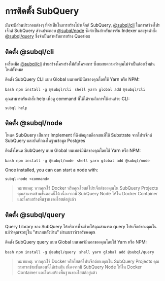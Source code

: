 # การติดตั้ง SubQuery

มันจะมีส่วนประกอบต่างๆ ที่จำเป็นในการสร้างโปรเจ็กต์ SubQuery,  [@subql/cli](https://github.com/subquery/subql/tree/docs-new-section/packages/cli) ในการสร้างโปรเจ็กต์ SubQuery ส่วนประกอบ [@subql/node](https://github.com/subquery/subql/tree/docs-new-section/packages/node) ซึ่งจำเป็นสำหรับการรัน Indexer และชุดคำสั่ง [@subql/query](https://github.com/subquery/subql/tree/docs-new-section/packages/query) ซึ่งจำเป็นสำหรับการสร้าง Queries

## ติดตั้ง @subql/cli

เครื่องมือ [@subql/cli](https://github.com/subquery/subql/tree/docs-new-section/packages/cli) ช่วยสร้างโครงร่างให้กับโครงการ ซึ่งหมายความว่าคุณไม่จำเป็นต้องเริ่มต้นใหม่ทั้งหมด

ติดตั้ง SubQuery CLI แบบ Global บนเทอร์มินัลของคุณโดยใช้ Yarn หรือ NPM:

<CodeGroup> <CodeGroupItem title="NPM"> ```bash npm install -g @subql/cli ``` </CodeGroupItem>
<CodeGroupItem title="YARN" active> ```shell yarn global add @subql/cli ``` </CodeGroupItem> </CodeGroup>

คุณสามารถรันคำสั่ง help เพื่อดู command ที่ใช้ได้รวมถึงการใช้งานด้วย CLI:

```shell
subql help
```
## ติดตั้ง @subql/node

โหนด SubQuery เป็นการ Implement ที่ดึงข้อมูลบล็อกเชนที่ใช้ Substrate จากโปรเจ็กต์ SubQuery และบันทึกลงในฐานข้อมูล Postgres

ติดตั้งโหนด SubQuery แบบ Global บนเทอร์มินัลของคุณโดยใช้ Yarn หรือ NPM:

<CodeGroup> <CodeGroupItem title="NPM"> ```bash npm install -g @subql/node ``` </CodeGroupItem>
<CodeGroupItem title="YARN" active> ```shell yarn global add @subql/node ``` </CodeGroupItem> </CodeGroup>

Once installed, you can can start a node with:

```shell
subql-node <command>
```
> หมายเหตุ: หากคุณใช้ Docker หรือคุณโฮสต์โปรเจ็กต์ของคุณใน SubQuery Projects คุณสามารถข้ามขั้นตอนนี้ได้ เนื่องจากมี SubQuery Node ให้ใน Docker Container และโครงสร้างพื้นฐานของโฮสต์อยู่แล้ว

## ติดตั้ง @subql/query

Query Library ของ SubQuery ให้บริการที่จะช่วยให้คุณสามารถ query โปรเจ็กต์ของคุณในแม้ว่าคุณจะอยู่ใน "สนามหลังบ้าน" ผ่านเบราว์เซอร์ของคุณ

ติดตั้ง SubQuery query แบบ Global บนเทอร์มินอลของคุณโดยใช้ Yarn หรือ NPM:

<CodeGroup> <CodeGroupItem title="NPM"> ```bash npm install -g @subql/query ``` </CodeGroupItem>
<CodeGroupItem title="YARN" active> ```shell yarn global add @subql/query ``` </CodeGroupItem> </CodeGroup>

> หมายเหตุ: หากคุณใช้ Docker หรือโฮสต์โปรเจ็กต์ของคุณใน SubQuery Projects คุณสามารถข้ามขั้นตอนนี้ได้เช่นกัน เนื่องจากมี SubQuery Node ให้ใน Docker Container และโครงสร้างพื้นฐานของโฮสต์อยู่แล้ว 